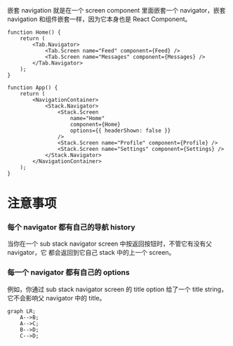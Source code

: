 嵌套 navigation 就是在一个 screen component 里面嵌套一个 navigator，嵌套 navigation
和组件嵌套一样，因为它本身也是 React Component。

    function Home() {
        return (
            <Tab.Navigator>
                <Tab.Screen name="Feed" component={Feed} />
                <Tab.Screen name="Messages" component={Messages} />
            </Tab.Navigator>
        );
    }

    function App() {
        return (
            <NavigationContainer>
                <Stack.Navigator>
                    <Stack.Screen
                        name="Home"
                        component={Home}
                        options={{ headerShown: false }}
                    />
                    <Stack.Screen name="Profile" component={Profile} />
                    <Stack.Screen name="Settings" component={Settings} />
                </Stack.Navigator>
            </NavigationContainer>
        );
    }

# 注意事项

### 每个 navigator 都有自己的导航 history

当你在一个 sub stack navigator screen 中按返回按钮时，不管它有没有父 navigator，它
都会返回到它自己 stack 中的上一个 screen。

### 每一个 navigator 都有自己的 options

例如，你通过 sub stack navigator screen 的 title option 给了一个 title string，
它不会影响父 navigator 中的 title。



 
```mermaid
graph LR;
    A-->B;
    A-->C;
    B-->D;
    C-->D;
```